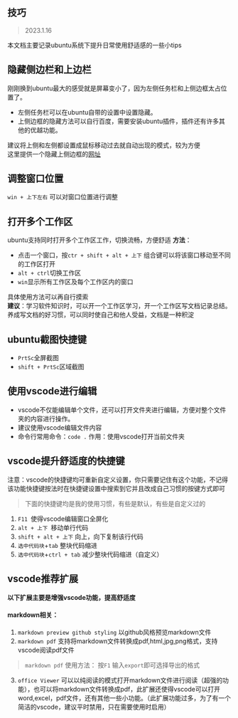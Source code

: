 ## 技巧
> 2023.1.16  

本文档主要记录ubuntu系统下提升日常使用舒适感的一些小tips

## 隐藏侧边栏和上边栏  
刚刚换到ubuntu最大的感受就是屏幕变小了，因为左侧任务栏和上侧边框太占位置了。  
- 左侧任务栏可以在ubuntu自带的设置中设置隐藏。  
- 上侧边框的隐藏方法可以自行百度，需要安装ubuntu插件，插件还有许多其他的优越功能。  

建议将上侧和左侧都设置成鼠标移动过去就自动出现的模式，较为方便  
这里提供一个隐藏上侧边框的[网址](https://blog.csdn.net/qq_40767523/article/details/126762638#:~:text=%E4%BE%A7%E8%BE%B9%E6%A0%8F%E9%9A%90%E8%97%8F%20%E5%9C%A8%20%E8%AE%BE%E7%BD%AE,%E4%B8%AD%E6%89%BE%E5%88%B0%20%E5%A4%96%E8%A7%82%20%EF%BC%8C%E9%80%89%E4%B8%AD%20%E8%87%AA%E5%8A%A8%E9%9A%90%E8%97%8FDock%2C%E5%8D%B3%E8%AE%BE%E7%BD%AE%E6%88%90%E5%8A%9F%EF%BC%8C%E5%BD%93%E6%89%93%E5%BC%80%E7%9A%84%E8%BD%AF%E4%BB%B6%E7%AA%97%E5%8F%A3%E9%9D%A0%E8%BF%91%E4%BE%A7%E8%BE%B9%E6%A0%8F%E6%88%96%E5%85%A8%E5%B1%8F%E6%97%B6%EF%BC%8C%E4%BE%A7%E8%BE%B9%E6%A0%8F%E4%BC%9A%E8%87%AA%E5%8A%A8%E9%9A%90%E8%97%8F%E3%80%82)
## 调整窗口位置
`win + 上下左右` 可以对窗口位置进行调整
## 打开多个工作区
ubuntu支持同时打开多个工作区工作，切换流畅，方便舒适
**方法**：
- 点击一个窗口，按`ctr + shift + alt + 上下` 组合键可以将该窗口移动至不同的工作区打开  
- `alt + ctrl`切换工作区
- `win`显示所有工作区及每个工作区内的窗口

具体使用方法可以再自行摸索  
**建议**：学习软件知识时，可以开一个工作区学习，开一个工作区写文档记录总结。养成写文档的好习惯，可以同时使自己和他人受益，文档是一种积淀

## ubuntu截图快捷键
- `PrtSc`全屏截图
- `shift + PrtSc`区域截图
## 使用vscode进行编辑
- vscode不仅能编辑单个文件，还可以打开文件夹进行编辑，方便对整个文件夹的内容进行操作。  
- 建议使用vscode编辑文件内容  
- 命令行常用命令：`code .` 作用：使用vscode打开当前文件夹

## vscode提升舒适度的快捷键

注意：vscode的快捷键均可重新自定义设置，你只需要记住有这个功能，不记得该功能快捷键按法时在快捷键设置中搜索到它并且改成自己习惯的按键方式即可
> 下面的快捷键均是我的使用习惯，有些是默认，有些是自定义过的
1. `F11 `使得vscode编辑窗口全屏化
2. `alt + 上下 `移动单行代码
3. `shift + alt + 上下` 向上，向下复制该行代码
4. `选中代码块`+`tab` 整块代码缩进
4. `选中代码块`+`ctrl + tab` 减少整块代码缩进（自定义）

## vscode推荐扩展
**以下扩展主要是增强vscode功能，提高舒适度**
#### markdown相关：
1. `markdown preview github styling` 以github风格预览markdown文件
2. `markdown pdf` 支持将markdown文件转换成pdf,html,jpg,png格式，支持vscode阅读pdf文件  
> `markdown pdf` 使用方法： 按`F1` 输入`export`即可选择导出的格式
3. `office Viewer` 可以以纯阅读的模式打开markdown文件进行阅读（超强的功能），也可以将markdown文件转换成pdf，此扩展还使得vscode可以打开word,excel，pdf文件，还有其他一些小功能。（此扩展功能过多，为了有一个简洁的vscode，建议平时禁用，只在需要使用时启用）

